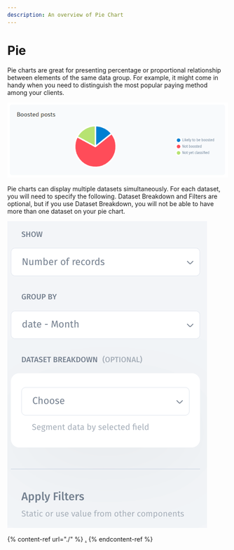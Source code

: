```yaml
---
description: An overview of Pie Chart
---
```


# Pie

Pie charts are great for presenting percentage or proportional relationship between elements of the same data group. For example, it might come in handy when you need to distinguish the most popular paying method among your clients.

![](<../../../.gitbook/assets/image (681).png>)

Pie charts can display multiple datasets simultaneously. For each dataset, you will need to specify the following. Dataset Breakdown and Filters are optional, but if you use Dataset Breakdown, you will not be able to have more than one dataset on your pie chart.

![](<../../../.gitbook/assets/image (2) (5) (2).png>)

{% content-ref url="./" %}
[.](./)
{% endcontent-ref %}


